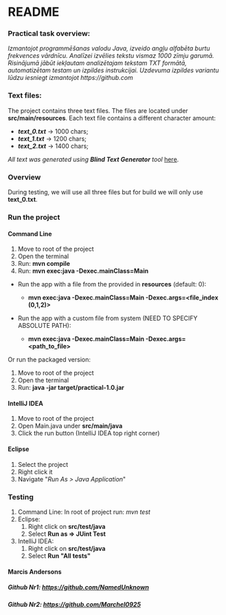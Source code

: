 # README

### Practical task overview:
_Izmantojot programmēšanas valodu Java, izveido angļu alfabēta burtu frekvences vārdnīcu.
Analīzei izvēlies tekstu vismaz 1000 zīmju garumā. Risinājumā jābūt iekļautam analizētajam tekstam TXT
formātā, automatizētam testam un izpildes instrukcijai.
Uzdevuma izpildes variantu lūdzu iesniegt izmantojot https://github.com_

### Text files:
The project contains three text files. The files are located under **src/main/resources**.
Each text file contains a different character amount:
- _**text_0.txt**_ -> 1000 chars;
- _**text_1.txt**_ -> 1200 chars;
- _**text_2.txt**_ -> 1400 chars;

_All text was generated using **Blind Text Generator** tool_
[here](https://www.blindtextgenerator.com/lorem-ipsum).

### Overview

During testing, we will use all three files but for build we will only use **text_0.txt**.

### Run the project
#### Command Line
1. Move to root of the project
2. Open the terminal
3. Run: **mvn compile**
4. Run: **mvn exec:java -Dexec.mainClass=Main**

- Run the app with a file from the provided in **resources** (default: 0):
  - **mvn exec:java -Dexec.mainClass=Main -Dexec.args=<file_index (0,1,2)>**

- Run the app with a custom file from system (NEED TO SPECIFY ABSOLUTE PATH):
    - **mvn exec:java -Dexec.mainClass=Main -Dexec.args=<path_to_file>**

Or run the packaged version:
1. Move to root of the project
2. Open the terminal
3. Run: **java -jar target/practical-1.0.jar**

#### IntelliJ IDEA
1. Move to root of the project
2. Open Main.java under **src/main/java**
3. Click the run button (IntelliJ IDEA top right corner)

#### Eclipse
1. Select the project
2. Right click it
3. Navigate "_Run As > Java Application_"


### Testing
1. Command Line: In root of project run: _mvn test_
2. Eclipse:
   1. Right click on **src/test/java**
   2. Select **Run as => JUint Test**
3. IntelliJ IDEA:
    1. Right click on **src/test/java**
    2. Select **Run "All tests"**


#### Marcis Andersons
##### Github Nr1: https://github.com/NamedUnknown
##### Github Nr2: https://github.com/Marchel0925